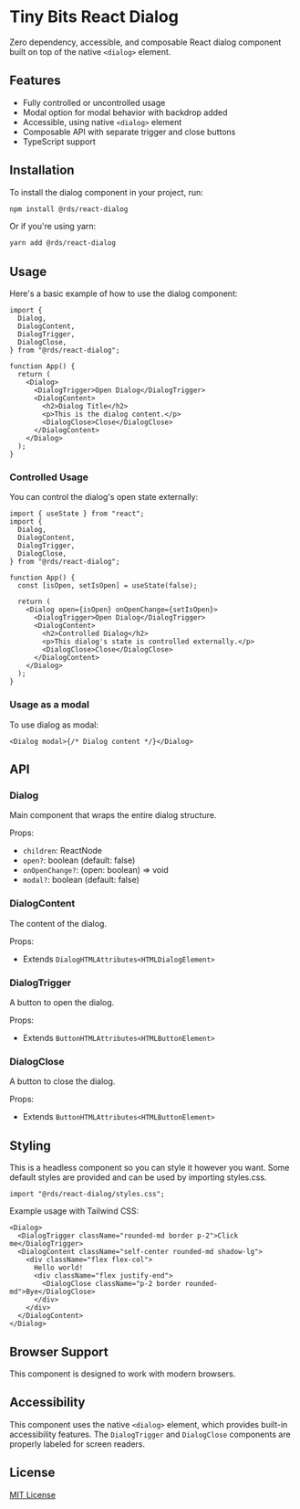 # Tiny Bits React Dialog

Zero dependency, accessible, and composable React dialog component built on top of the native `<dialog>` element.

## Features

- Fully controlled or uncontrolled usage
- Modal option for modal behavior with backdrop added
- Accessible, using native `<dialog>` element
- Composable API with separate trigger and close buttons
- TypeScript support

## Installation

To install the dialog component in your project, run:

```bash
npm install @rds/react-dialog
```

Or if you're using yarn:

```bash
yarn add @rds/react-dialog
```

## Usage

Here's a basic example of how to use the dialog component:

```tsx
import {
  Dialog,
  DialogContent,
  DialogTrigger,
  DialogClose,
} from "@rds/react-dialog";

function App() {
  return (
    <Dialog>
      <DialogTrigger>Open Dialog</DialogTrigger>
      <DialogContent>
        <h2>Dialog Title</h2>
        <p>This is the dialog content.</p>
        <DialogClose>Close</DialogClose>
      </DialogContent>
    </Dialog>
  );
}
```

### Controlled Usage

You can control the dialog's open state externally:

```tsx
import { useState } from "react";
import {
  Dialog,
  DialogContent,
  DialogTrigger,
  DialogClose,
} from "@rds/react-dialog";

function App() {
  const [isOpen, setIsOpen] = useState(false);

  return (
    <Dialog open={isOpen} onOpenChange={setIsOpen}>
      <DialogTrigger>Open Dialog</DialogTrigger>
      <DialogContent>
        <h2>Controlled Dialog</h2>
        <p>This dialog's state is controlled externally.</p>
        <DialogClose>Close</DialogClose>
      </DialogContent>
    </Dialog>
  );
}
```

### Usage as a modal

To use dialog as modal:

```tsx
<Dialog modal>{/* Dialog content */}</Dialog>
```

## API

### Dialog

Main component that wraps the entire dialog structure.

Props:

- `children`: ReactNode
- `open?`: boolean (default: false)
- `onOpenChange?`: (open: boolean) => void
- `modal?`: boolean (default: false)

### DialogContent

The content of the dialog.

Props:

- Extends `DialogHTMLAttributes<HTMLDialogElement>`

### DialogTrigger

A button to open the dialog.

Props:

- Extends `ButtonHTMLAttributes<HTMLButtonElement>`

### DialogClose

A button to close the dialog.

Props:

- Extends `ButtonHTMLAttributes<HTMLButtonElement>`

## Styling

This is a headless component so you can style it however you want. Some default styles are provided and can be used by importing styles.css.

```tsx
import "@rds/react-dialog/styles.css";
```

Example usage with Tailwind CSS:

```tsx
<Dialog>
  <DialogTrigger className="rounded-md border p-2">Click me</DialogTrigger>
  <DialogContent className="self-center rounded-md shadow-lg">
    <div className="flex flex-col">
      Hello world!
      <div className="flex justify-end">
        <DialogClose className="p-2 border rounded-md">Bye</DialogClose>
      </div>
    </div>
  </DialogContent>
</Dialog>
```

## Browser Support

This component is designed to work with modern browsers.

## Accessibility

This component uses the native `<dialog>` element, which provides built-in accessibility features. The `DialogTrigger` and `DialogClose` components are properly labeled for screen readers.

## License

[MIT License](LICENSE)

```

```
